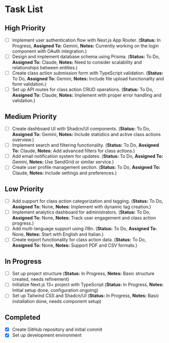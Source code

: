 # Task List

## High Priority

-   [ ] Implement user authentication flow with Next.js App Router. (**Status:** In Progress, **Assigned To:** Gemini, **Notes:** Currently working on the login component with OAuth integration.)
-   [ ] Design and implement database schema using Prisma. (**Status:** To Do, **Assigned To:** Claude, **Notes:** Need to consider scalability and relationships between entities.)
-   [ ] Create class action submission form with TypeScript validation. (**Status:** To Do, **Assigned To:** Gemini, **Notes:** Include file upload functionality and form validation.)
-   [ ] Set up API routes for class action CRUD operations. (**Status:** To Do, **Assigned To:** Claude, **Notes:** Implement with proper error handling and validation.)

## Medium Priority

-   [ ] Create dashboard UI with Shadcn/UI components. (**Status:** To Do, **Assigned To:** Gemini, **Notes:** Include statistics and active class actions overview.)
-   [ ] Implement search and filtering functionality. (**Status:** To Do, **Assigned To:** Claude, **Notes:** Add advanced filters for class actions.)
-   [ ] Add email notification system for updates. (**Status:** To Do, **Assigned To:** Gemini, **Notes:** Use SendGrid or similar service.)
-   [ ] Create user profile management section. (**Status:** To Do, **Assigned To:** Claude, **Notes:** Include settings and preferences.)

## Low Priority

-   [ ] Add support for class action categorization and tagging. (**Status:** To Do, **Assigned To:** None, **Notes:** Implement with dynamic tag creation.)
-   [ ] Implement analytics dashboard for administrators. (**Status:** To Do, **Assigned To:** None, **Notes:** Track user engagement and class action progress.)
-   [ ] Add multi-language support using i18n. (**Status:** To Do, **Assigned To:** None, **Notes:** Start with English and Italian.)
-   [ ] Create export functionality for class action data. (**Status:** To Do, **Assigned To:** None, **Notes:** Support PDF and CSV formats.)

## In Progress

-   [ ] Set up project structure (**Status:** In Progress, **Notes:** Basic structure created, needs refinement)
-   [ ] Initialize Next.js 13+ project with TypeScript (**Status:** In Progress, **Notes:** Initial setup done, configuration ongoing)
-   [ ] Set up Tailwind CSS and Shadcn/UI (**Status:** In Progress, **Notes:** Basic installation done, needs component setup)

## Completed

-   [x] Create GitHub repository and initial commit
-   [x] Set up development environment
